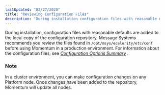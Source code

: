 ```yaml
---
lastUpdated: "03/27/2020"
title: "Reviewing Configuration Files"
description: "During installation configuration files with reasonable defaults are added to the local copy of the configuration repository Message Systems recommends you review the files found in opt msys ecelerity etc conf before using Momentum in a production environment For information about the configuration files see Chapter 66 Configuration Options Summary..."
---
```


During installation, configuration files with reasonable defaults are added to the local copy of the configuration repository. Message Systems recommends you review the files found in `/opt/msys/ecelerity/etc/conf` before using Momentum in a production environment. For information about the configuration files, see [*Configuration Options Summary*](/momentum/4/config-options-summary) .

### Note

In a cluster environment, you can make configuration changes on any Platform node. Once changes have been added to the repository, Momentum will update all nodes.